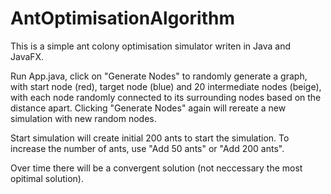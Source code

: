 # AntOptimisationAlgorithm
This is a simple ant colony optimisation simulator writen in Java and JavaFX.

Run App.java, click on "Generate Nodes" to randomly generate a graph, with start node (red), target node (blue) and 20 intermediate nodes (beige), with each node randomly connected to its surrounding nodes based on the distance apart. Clicking "Generate Nodes" again will rereate a new simulation with new random nodes.

Start simulation will create initial 200 ants to start the simulation. To increase the number of ants, use "Add 50 ants" or "Add 200 ants".

Over time there will be a convergent solution (not neccessary the most opitimal solution).
